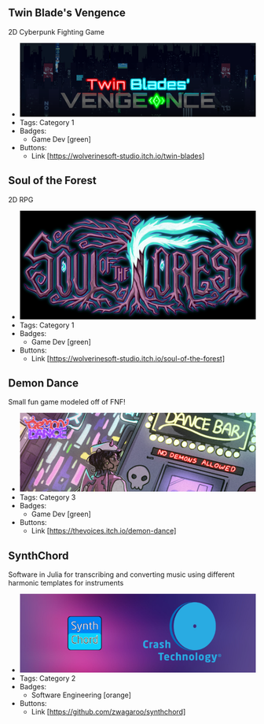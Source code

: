 ## Twin Blade's Vengence
2D Cyberpunk Fighting Game
- ![600x200](../assets/twinblades.png)
- Tags: Category 1
- Badges:
  - Game Dev [green]
- Buttons:
  - Link [https://wolverinesoft-studio.itch.io/twin-blades]

## Soul of the Forest
2D RPG
- ![600x200](../assets/sotf_black.png)
- Tags: Category 1
- Badges:
  - Game Dev [green]
- Buttons:
  - Link [https://wolverinesoft-studio.itch.io/soul-of-the-forest]

## Demon Dance
Small fun game modeled off of FNF!
- ![600x200](../assets/demondance.png)
- Tags: Category 3
- Badges:
  - Game Dev [green]
- Buttons:
  - Link [https://thevoices.itch.io/demon-dance]

## SynthChord
Software in Julia for transcribing and converting music using different harmonic templates for instruments 
- ![600x200](../assets/synthchord.png)
- Tags: Category 2
- Badges:
  - Software Engineering [orange]
- Buttons:
  - Link [https://github.com/zwagaroo/synthchord]

